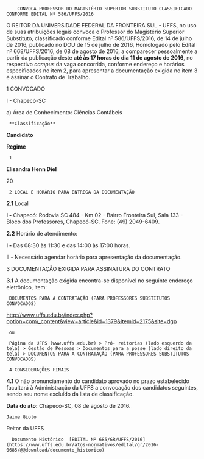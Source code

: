         CONVOCA PROFESSOR DO MAGISTÉRIO SUPERIOR SUBSTITUTO CLASSIFICADO CONFORME EDITAL Nº 586/UFFS/2016  

O REITOR DA UNIVERSIDADE FEDERAL DA FRONTEIRA SUL - UFFS, no uso de suas atribuições legais convoca o Professor do Magistério Superior Substituto, classificado conforme Edital nº 586/UFFS/2016, de 14 de julho de 2016, publicado no DOU de 15 de julho de 2016, Homologado pelo Edital nº 668/UFFS/2016, de 08 de agosto de 2016, a comparecer pessoalmente a partir da publicação deste **até às 17 horas do dia 11 de agosto de 2016**, no respectivo *campus* da vaga concorrida, conforme endereço e horários especificados no item 2, para apresentar a documentação exigida no item 3 e assinar o Contrato de Trabalho.

 1 CONVOCADO

 I - Chapecó-SC

 a) Área de Conhecimento: Ciências Contábeis

     **Classificação**

   **Candidato**

   **Regime**

     1

   **Elisandra Henn Diel**

   20

     2 LOCAL E HORÁRIO PARA ENTREGA DA DOCUMENTAÇÃO

 **2.1** Local

 **I -** Chapecó: Rodovia SC 484 - Km 02 - Bairro Fronteira Sul, Sala 133 - Bloco dos Professores, Chapecó-SC. Fone: (49) 2049-6409.

 **2.2** Horário de atendimento:

 **I -** Das 08:30 às 11:30 e das 14:00 às 17:00 horas.

 **II -** Necessário agendar horário para apresentação da documentação.

 3 DOCUMENTAÇÃO EXIGIDA PARA ASSINATURA DO CONTRATO

 **3.1** A documentação exigida encontra-se disponível no seguinte endereço eletrônico, item:

     DOCUMENTOS PARA A CONTRATAÇÃO (PARA PROFESSORES SUBSTITUTOS CONVOCADOS)

 http://www.uffs.edu.br/index.php?option=com\_content&view=article&id=1379&Itemid=2175&site=dgp

     ou

     Página da UFFS (www.uffs.edu.br) > Pró- reitorias (lado esquerdo da tela) > Gestão de Pessoas > Documentos para a posse (lado direito da tela) > DOCUMENTOS PARA A CONTRATAÇÃO (PARA PROFESSORES SUBSTITUTOS CONVOCADOS)

     4 CONSIDERAÇÕES FINAIS

 **4.1** O não pronunciamento do candidato aprovado no prazo estabelecido facultará à Administração da UFFS a convocação dos candidatos seguintes, sendo seu nome excluído da lista de classificação.

  

   **Data do ato:** Chapecó-SC, 08 de agosto de 2016.   
 

    Jaime Giolo   
 Reitor da UFFS 

      Documento Histórico  [EDITAL Nº 685/GR/UFFS/2016](https://www.uffs.edu.br/atos-normativos/edital/gr/2016-0685/@@download/documento_historico)     
      